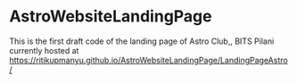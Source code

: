 # AstroWebsiteLandingPage
This is the first draft code of the landing page of Astro Club,, BITS Pilani
currently hosted at https://ritikupmanyu.github.io/AstroWebsiteLandingPage/LandingPageAstro/
